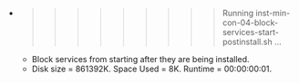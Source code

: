 * >>>>>>>>> Running inst-min-con-04-block-services-start-postinstall.sh ...
  * Block services from starting after they are being installed.
  * Disk size = 861392K. Space Used = 8K. Runtime = 00:00:00:01.
